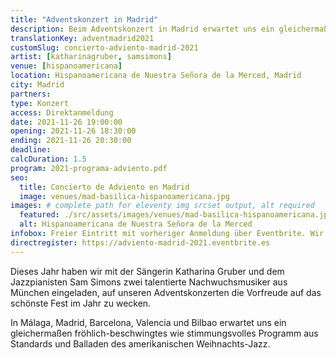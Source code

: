 ```yaml
---
title: "Adventskonzert in Madrid"
description: Beim Adventskonzert in Madrid erwartet uns ein gleichermaßen fröhlich-beschwingtes wie stimmungsvolles Programm aus Standards und Balladen des Weihnachts-Jazz.
translationKey: adventmadrid2021
customSlug: concierto-adviento-madrid-2021
artist: [katharinagruber, samsimons]
venue: [hispanoamericana]
location: Hispanoamericana de Nuestra Señora de la Merced, Madrid
city: Madrid
partners:
type: Konzert
access: Direktanmeldung
date: 2021-11-26 19:00:00
opening: 2021-11-26 18:30:00
ending: 2021-11-26 20:30:00
deadline:
calcDuration: 1.5
program: 2021-programa-adviento.pdf
seo:
  title: Concierto de Adviento en Madrid
  image: venues/mad-basilica-hispanoamericana.jpg
images: # complete path for eleventy img srcset output, alt required
  featured: ./src/assets/images/venues/mad-basilica-hispanoamericana.jpg
  alt: Hispanoamericana de Nuestra Señora de la Merced
infobox: Freier Eintritt mit vorheriger Anmeldung über Eventbrite. Wir freuen uns über eine kleine Spende für den Veranstaltungsort.
directregister: https://adviento-madrid-2021.eventbrite.es
---
```


Dieses Jahr haben wir mit der Sängerin Katharina Gruber und dem Jazzpianisten Sam Simons zwei talentierte Nachwuchsmusiker aus München eingeladen, auf unseren Adventskonzerten die Vorfreude auf das schönste Fest im Jahr zu wecken.

In Málaga, Madrid, Barcelona, Valencia und Bilbao erwartet uns ein gleichermaßen fröhlich-beschwingtes wie stimmungsvolles Programm aus Standards und Balladen des amerikanischen Weihnachts-Jazz.
